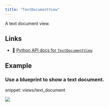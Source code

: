 ```yaml
---
title: "TextDocumentView"
---
```


A text document view.


## Links
 * 🐍 [Python API docs for `TextDocumentView`](https://ref.rerun.io/docs/python/stable/common/blueprint_views#rerun.blueprint.views.TextDocumentView)

## Example

### Use a blueprint to show a text document.

snippet: views/text_document

<picture data-inline-viewer="snippets/text_document">
  <source media="(max-width: 480px)" srcset="https://static.rerun.io/text_log/27f15235fe9639ff42b6ea0d2f0ce580685c021c/480w.png">
  <source media="(max-width: 768px)" srcset="https://static.rerun.io/text_log/27f15235fe9639ff42b6ea0d2f0ce580685c021c/768w.png">
  <source media="(max-width: 1024px)" srcset="https://static.rerun.io/text_log/27f15235fe9639ff42b6ea0d2f0ce580685c021c/1024w.png">
  <source media="(max-width: 1200px)" srcset="https://static.rerun.io/text_log/27f15235fe9639ff42b6ea0d2f0ce580685c021c/1200w.png">
  <img src="https://static.rerun.io/text_log/27f15235fe9639ff42b6ea0d2f0ce580685c021c/full.png">
</picture>

